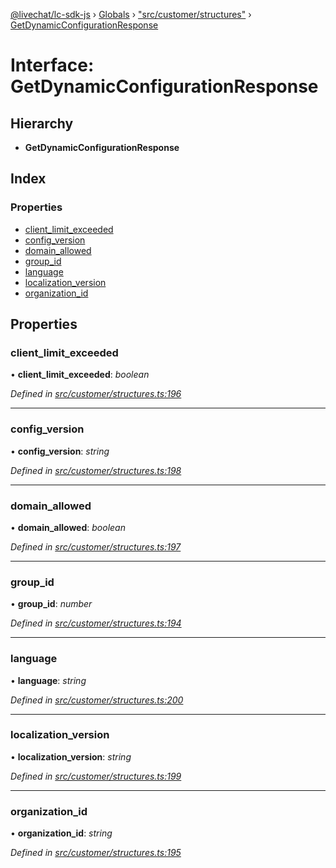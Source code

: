 [@livechat/lc-sdk-js](../README.md) › [Globals](../globals.md) › ["src/customer/structures"](../modules/_src_customer_structures_.md) › [GetDynamicConfigurationResponse](_src_customer_structures_.getdynamicconfigurationresponse.md)

# Interface: GetDynamicConfigurationResponse

## Hierarchy

* **GetDynamicConfigurationResponse**

## Index

### Properties

* [client_limit_exceeded](_src_customer_structures_.getdynamicconfigurationresponse.md#client_limit_exceeded)
* [config_version](_src_customer_structures_.getdynamicconfigurationresponse.md#config_version)
* [domain_allowed](_src_customer_structures_.getdynamicconfigurationresponse.md#domain_allowed)
* [group_id](_src_customer_structures_.getdynamicconfigurationresponse.md#group_id)
* [language](_src_customer_structures_.getdynamicconfigurationresponse.md#language)
* [localization_version](_src_customer_structures_.getdynamicconfigurationresponse.md#localization_version)
* [organization_id](_src_customer_structures_.getdynamicconfigurationresponse.md#organization_id)

## Properties

###  client_limit_exceeded

• **client_limit_exceeded**: *boolean*

*Defined in [src/customer/structures.ts:196](https://github.com/livechat/lc-sdk-js/blob/61db942/src/customer/structures.ts#L196)*

___

###  config_version

• **config_version**: *string*

*Defined in [src/customer/structures.ts:198](https://github.com/livechat/lc-sdk-js/blob/61db942/src/customer/structures.ts#L198)*

___

###  domain_allowed

• **domain_allowed**: *boolean*

*Defined in [src/customer/structures.ts:197](https://github.com/livechat/lc-sdk-js/blob/61db942/src/customer/structures.ts#L197)*

___

###  group_id

• **group_id**: *number*

*Defined in [src/customer/structures.ts:194](https://github.com/livechat/lc-sdk-js/blob/61db942/src/customer/structures.ts#L194)*

___

###  language

• **language**: *string*

*Defined in [src/customer/structures.ts:200](https://github.com/livechat/lc-sdk-js/blob/61db942/src/customer/structures.ts#L200)*

___

###  localization_version

• **localization_version**: *string*

*Defined in [src/customer/structures.ts:199](https://github.com/livechat/lc-sdk-js/blob/61db942/src/customer/structures.ts#L199)*

___

###  organization_id

• **organization_id**: *string*

*Defined in [src/customer/structures.ts:195](https://github.com/livechat/lc-sdk-js/blob/61db942/src/customer/structures.ts#L195)*
